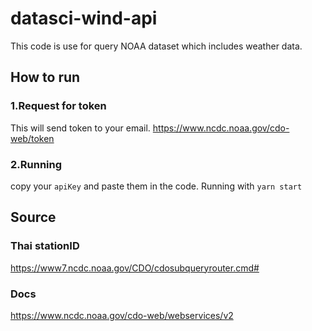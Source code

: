 # datasci-wind-api
This code is use for query NOAA dataset which includes weather data.

## How to run

### 1.Request for token
This will send token to your email.
https://www.ncdc.noaa.gov/cdo-web/token

### 2.Running
copy your `apiKey` and paste them in the code. Running with
`yarn start`

## Source
### Thai stationID
https://www7.ncdc.noaa.gov/CDO/cdosubqueryrouter.cmd#
### Docs
https://www.ncdc.noaa.gov/cdo-web/webservices/v2
